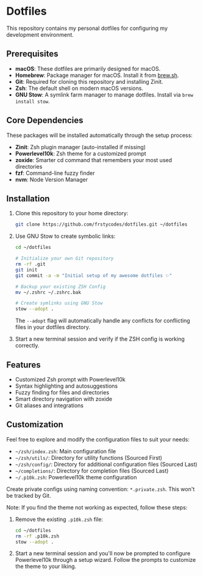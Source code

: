 # Dotfiles

This repository contains my personal dotfiles for configuring my development environment.

## Prerequisites

- **macOS**: These dotfiles are primarily designed for macOS.
- **Homebrew**: Package manager for macOS. Install it from [brew.sh](https://brew.sh/).
- **Git**: Required for cloning this repository and installing Zinit.
- **Zsh**: The default shell on modern macOS versions.
- **GNU Stow**: A symlink farm manager to manage dotfiles. Install via `brew install stow`.

## Core Dependencies

These packages will be installed automatically through the setup process:

- **Zinit**: Zsh plugin manager (auto-installed if missing)
- **Powerlevel10k**: Zsh theme for a customized prompt
- **zoxide**: Smarter cd command that remembers your most used directories
- **fzf**: Command-line fuzzy finder
- **nvm**: Node Version Manager

## Installation

1. Clone this repository to your home directory:
   ```bash
   git clone https://github.com/frstycodes/dotfiles.git ~/dotfiles
   ```

2. Use GNU Stow to create symbolic links:
   ```bash
   cd ~/dotfiles

   # Initialize your own Git repository
   rm -rf .git
   git init
   git commit -a -m "Initial setup of my awesome dotfiles ✨"

   # Backup your existing ZSH Config
   mv ~/.zshrc ~/.zshrc.bak

   # Create symlinks using GNU Stow
   stow --adopt .
   ```

   The `--adopt` flag will automatically handle any conflicts for conflicting files in your dotfiles directory.

3. Start a new terminal session and verify if the ZSH config is working correctly.

## Features

- Customized Zsh prompt with Powerlevel10k
- Syntax highlighting and autosuggestions
- Fuzzy finding for files and directories
- Smart directory navigation with zoxide
- Git aliases and integrations

## Customization

Feel free to explore and modify the configuration files to suit your needs:

- `~/zsh/index.zsh`: Main configuration file
- `~/zsh/utils/`: Directory for utility functions (Sourced First)
- `~/zsh/config/`: Directory for additional configuration files (Sourced Last)
- `~/completions/`: Directory for completion files (Sourced Last)
- `~/.p10k.zsh`: Powerlevel10k theme configuration

Create private configs using naming convention: `*.private.zsh`. This won't be tracked by Git.

Note: If you find the theme not working as expected, follow these steps:
1. Remove the existing `.p10k.zsh` file:
    ```bash
    cd ~/dotfiles
    rm -rf .p10k.zsh
    stow --adopt .
    ```

2. Start a new terminal session and you'll now be prompted to configure Powerlevel10k through a setup wizard. Follow the prompts to customize the theme to your liking.
